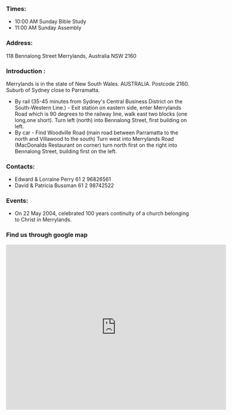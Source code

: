 ### Times: 
- 10:00 AM Sunday Bible Study
- 11:00 AM Sunday Assembly

### Address:
118 Bennalong Street 
Merrylands, 
Australia NSW 2160

### Introduction :

Merrylands is in the state of New South Wales. AUSTRALIA. Postcode 2160. Suburb of Sydney close to Parramatta.

- By rail (35-45 minutes from Sydney's Central Business District on the South-Western Line.) - Exit station on eastern side, enter Merrylands Road which is 90 degrees to the railway line, walk east two blocks (one long,one short). Turn left (north) into Bennalong Street, first building on left. 
- By car - Find Woodville Road (main road between Parramatta to the north and Villawood to the south) Turn west into Merrylands Road (MacDonalds Restaurant on corner) turn north first on the right into Bennalong Street, building first on the left. 

###  Contacts: 

- Edward & Lorraine Perry 61 2 96826561 
- David & Patricia Bussman 61 2 98742522 

### Events:

- On 22 May 2004, celebrated 100 years continuity of a church belonging to Christ in Merrylands. 

### Find us through google map
<iframe
  width="600"
  height="450"
  frameborder="0" style="border:0"
  src="https://www.google.com/maps/embed/v1/place?key=AIzaSyDS_WZgUMCYmudcIoSU7NoiFgP9Ls0tckE
    &q=place_id:ChIJp-Up-Sq9EmsR9Ol71S3l_MM" allowfullscreen>
</iframe>
